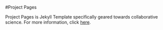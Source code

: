 #Project Pages

Project Pages is Jekyll Template specifically geared towards collaborative science. For more information, click [here](http://matin-hub.github.io/ppguide/).

